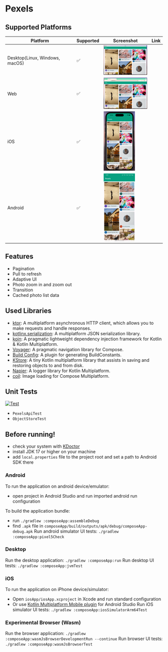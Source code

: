 # Pexels

## Supported Platforms

| Platform                       | Supported | Screenshot                                         | Link    |
|--------------------------------|-----------|----------------------------------------------------|---------|
| Desktop(Linux, Windows, macOS) | ✅         | <img src="./screenshots/desktop.png" width="150"/> |         |
| Web                            | ✅         | <img src="./screenshots/web.png" width="150"/>     |         |
| iOS                            | ✅         | <img src="./screenshots/ios.png" width="100"/>     |         |
| Android                        | ✅         | <img src="./screenshots/android.png" width="100"/> |         |

## Features
 - Pagination
 - Pull to refresh
 - Adaptive UI
 - Photo zoom in and zoom out
 - Transition
 - Cached photo list data

## Used Libraries
 - [ktor](https://ktor.io/): A multiplatform asynchronous HTTP client, which allows you to make requests and handle responses.
 - [kotlinx.serialization](https://github.com/Kotlin/kotlinx.serialization): A multiplatform JSON serialization library.
 - [koin](https://github.com/InsertKoinIO/koin): A pragmatic lightweight dependency injection framework for Kotlin & Kotlin Multiplatform.
 - [Voyager](https://github.com/adrielcafe/voyager): A pragmatic navigation library for Compose.
 - [Build Config](https://github.com/gmazzo/gradle-buildconfig-plugin): A plugin for generating BuildConstants.
 - [KStore](https://github.com/xxfast/KStore): A tiny Kotlin multiplatform library that assists in saving and restoring objects to and from disk.
 - [Napier](https://github.com/AAkira/Napier): A logger library for Kotlin Multiplatform.
 - [coil](https://github.com/coil-kt/coil): Image loading for Compose Multiplatform.

## Unit Tests
[![Test](https://github.com/linroid/Pexels/actions/workflows/test.yml/badge.svg)](https://github.com/linroid/Pexels/actions/workflows/test.yml)
 - `PexelsApiTest`
 - `ObjectStoreTest`

## Before running!
 - check your system with [KDoctor](https://github.com/Kotlin/kdoctor)
 - install JDK 17 or higher on your machine
 - add `local.properties` file to the project root and set a path to Android SDK there

### Android
To run the application on android device/emulator:  
 - open project in Android Studio and run imported android run configuration

To build the application bundle:
 - run `./gradlew :composeApp:assembleDebug`
 - find `.apk` file in `composeApp/build/outputs/apk/debug/composeApp-debug.apk`
Run android simulator UI tests: `./gradlew :composeApp:pixel5Check`

### Desktop
Run the desktop application: `./gradlew :composeApp:run`
Run desktop UI tests: `./gradlew :composeApp:jvmTest`

### iOS
To run the application on iPhone device/simulator:
 - Open `iosApp/iosApp.xcproject` in Xcode and run standard configuration
 - Or use [Kotlin Multiplatform Mobile plugin](https://plugins.jetbrains.com/plugin/14936-kotlin-multiplatform-mobile) for Android Studio
Run iOS simulator UI tests: `./gradlew :composeApp:iosSimulatorArm64Test`

### Experimental Browser (Wasm)
Run the browser application: `./gradlew :composeApp:wasmJsBrowserDevelopmentRun --continue`
Run browser UI tests: `./gradlew :composeApp:wasmJsBrowserTest`

